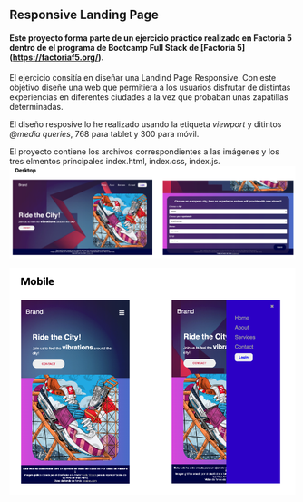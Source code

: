 ## Responsive Landing Page
#### Este proyecto forma parte de un ejercicio práctico realizado en Factoria 5 dentro de el programa de Bootcamp Full Stack de [Factoría 5] (https://factoriaf5.org/).

El ejercicio consitía en diseñar una Landind Page Responsive. Con este objetivo diseñe una web que permitiera a los usuarios disfrutar de distintas experiencias en diferentes ciudades a la vez que probaban unas zapatillas determinadas. 

El diseño resposive lo he realizado usando la etiqueta *viewport* y ditintos *@media queries*, 768 para tablet y  300 para móvil.

El proyecto contiene los archivos correspondientes a las imágenes y los tres elmentos principales index.html, index.css, index.js. 
![desktop](https://github.com/monicadefran/Responsive_Landing_Page/blob/master/imagenes_web/desktop.png)

![desktop](https://github.com/monicadefran/Responsive_Landing_Page/blob/master/imagenes_web/mobile.png)
